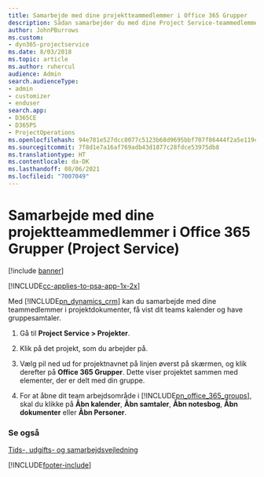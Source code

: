 ```yaml
---
title: Samarbejde med dine projektteammedlemmer i Office 365 Grupper
description: Sådan samarbejder du med dine Project Service-teammedlemmer via Office 365 Grupper
author: JohnPBurrows
ms.custom:
- dyn365-projectservice
ms.date: 8/03/2018
ms.topic: article
ms.author: ruhercul
audience: Admin
search.audienceType:
- admin
- customizer
- enduser
search.app:
- D365CE
- D365PS
- ProjectOperations
ms.openlocfilehash: 94e781e527dcc8077c5123b68d9695bbf707f86444f2a5e119c7594ee54e0da7
ms.sourcegitcommit: 7f8d1e7a16af769adb43d1877c28fdce53975db8
ms.translationtype: HT
ms.contentlocale: da-DK
ms.lasthandoff: 08/06/2021
ms.locfileid: "7007049"
---
```

# <a name="collaborate-with-your-project-team-members-with-office-365-groups-project-service"></a>Samarbejde med dine projektteammedlemmer i Office 365 Grupper (Project Service)

[!include [banner](../includes/psa-now-project-operations.md)]

[!INCLUDE[cc-applies-to-psa-app-1x-2x](../includes/cc-applies-to-psa-app-1x-2x.md)]

Med [!INCLUDE[pn_dynamics_crm](../includes/pn-dynamics-crm.md)] kan du samarbejde med dine teammedlemmer i projektdokumenter, få vist dit teams kalender og have gruppesamtaler.  
  
1. Gå til **Project Service > Projekter**.  
  
2. Klik på det projekt, som du arbejder på.  
  
3. Vælg pil ned ud for projektnavnet på linjen øverst på skærmen, og klik derefter på **Office 365 Grupper**. Dette viser projektet sammen med elementer, der er delt med din gruppe.  
  
4. For at åbne dit team arbejdsområde i [!INCLUDE[pn_office_365_groups](../includes/pn-office-365-groups.md)], skal du klikke på **Åbn kalender**, **Åbn samtaler**, **Åbn notesbog**, **Åbn dokumenter** eller **Åbn Personer**.  
  
### <a name="see-also"></a>Se også  
 [Tids-, udgifts- og samarbejdsvejledning](../psa/time-expense-collaboration-guide.md)


[!INCLUDE[footer-include](../includes/footer-banner.md)]